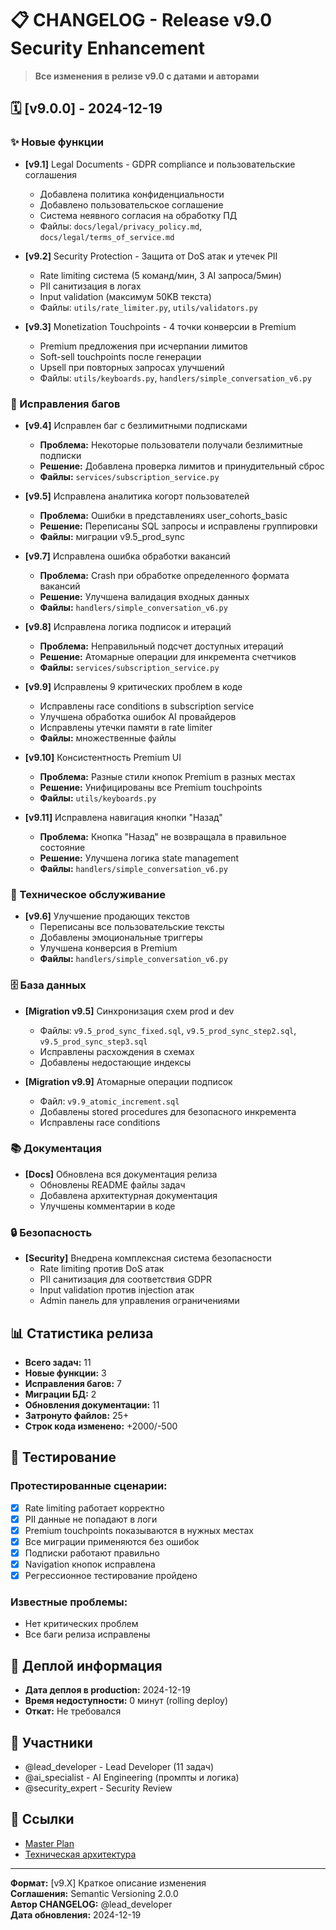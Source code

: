 # 📋 CHANGELOG - Release v9.0 Security Enhancement

> **Все изменения в релизе v9.0 с датами и авторами**

## 🗓️ [v9.0.0] - 2024-12-19

### ✨ Новые функции
- **[v9.1]** Legal Documents - GDPR compliance и пользовательские соглашения
  - Добавлена политика конфиденциальности
  - Добавлено пользовательское соглашение  
  - Система неявного согласия на обработку ПД
  - Файлы: `docs/legal/privacy_policy.md`, `docs/legal/terms_of_service.md`

- **[v9.2]** Security Protection - Защита от DoS атак и утечек PII
  - Rate limiting система (5 команд/мин, 3 AI запроса/5мин)
  - PII санитизация в логах
  - Input validation (максимум 50KB текста)
  - Файлы: `utils/rate_limiter.py`, `utils/validators.py`

- **[v9.3]** Monetization Touchpoints - 4 точки конверсии в Premium
  - Premium предложения при исчерпании лимитов
  - Soft-sell touchpoints после генерации
  - Upsell при повторных запросах улучшений
  - Файлы: `utils/keyboards.py`, `handlers/simple_conversation_v6.py`

### 🐛 Исправления багов
- **[v9.4]** Исправлен баг с безлимитными подписками
  - **Проблема:** Некоторые пользователи получали безлимитные подписки
  - **Решение:** Добавлена проверка лимитов и принудительный сброс
  - **Файлы:** `services/subscription_service.py`

- **[v9.5]** Исправлена аналитика когорт пользователей
  - **Проблема:** Ошибки в представлениях user_cohorts_basic
  - **Решение:** Переписаны SQL запросы и исправлены группировки
  - **Файлы:** миграции v9.5_prod_sync

- **[v9.7]** Исправлена ошибка обработки вакансий
  - **Проблема:** Crash при обработке определенного формата вакансий
  - **Решение:** Улучшена валидация входных данных
  - **Файлы:** `handlers/simple_conversation_v6.py`

- **[v9.8]** Исправлена логика подписок и итераций
  - **Проблема:** Неправильный подсчет доступных итераций
  - **Решение:** Атомарные операции для инкремента счетчиков
  - **Файлы:** `services/subscription_service.py`

- **[v9.9]** Исправлены 9 критических проблем в коде
  - Исправлены race conditions в subscription service
  - Улучшена обработка ошибок AI провайдеров
  - Исправлены утечки памяти в rate limiter
  - **Файлы:** множественные файлы

- **[v9.10]** Консистентность Premium UI
  - **Проблема:** Разные стили кнопок Premium в разных местах
  - **Решение:** Унифицированы все Premium touchpoints
  - **Файлы:** `utils/keyboards.py`

- **[v9.11]** Исправлена навигация кнопки "Назад"
  - **Проблема:** Кнопка "Назад" не возвращала в правильное состояние
  - **Решение:** Улучшена логика state management
  - **Файлы:** `handlers/simple_conversation_v6.py`

### 🔧 Техническое обслуживание
- **[v9.6]** Улучшение продающих текстов
  - Переписаны все пользовательские тексты
  - Добавлены эмоциональные триггеры
  - Улучшена конверсия в Premium
  - **Файлы:** `handlers/simple_conversation_v6.py`

### 🗄️ База данных
- **[Migration v9.5]** Синхронизация схем prod и dev
  - Файлы: `v9.5_prod_sync_fixed.sql`, `v9.5_prod_sync_step2.sql`, `v9.5_prod_sync_step3.sql`
  - Исправлены расхождения в схемах
  - Добавлены недостающие индексы

- **[Migration v9.9]** Атомарные операции подписок
  - Файл: `v9.9_atomic_increment.sql`
  - Добавлены stored procedures для безопасного инкремента
  - Исправлены race conditions

### 📚 Документация
- **[Docs]** Обновлена вся документация релиза
  - Обновлены README файлы задач
  - Добавлена архитектурная документация
  - Улучшены комментарии в коде

### 🔒 Безопасность
- **[Security]** Внедрена комплексная система безопасности
  - Rate limiting против DoS атак
  - PII санитизация для соответствия GDPR
  - Input validation против injection атак
  - Admin панель для управления ограничениями

## 📊 Статистика релиза

- **Всего задач:** 11
- **Новые функции:** 3
- **Исправления багов:** 7
- **Миграции БД:** 2
- **Обновления документации:** 11
- **Затронуто файлов:** 25+
- **Строк кода изменено:** +2000/-500

## 🧪 Тестирование

### Протестированные сценарии:
- [x] Rate limiting работает корректно
- [x] PII данные не попадают в логи
- [x] Premium touchpoints показываются в нужных местах
- [x] Все миграции применяются без ошибок
- [x] Подписки работают правильно
- [x] Navigation кнопок исправлена
- [x] Регрессионное тестирование пройдено

### Известные проблемы:
- Нет критических проблем
- Все баги релиза исправлены

## 🚀 Деплой информация

- **Дата деплоя в production:** 2024-12-19
- **Время недоступности:** 0 минут (rolling deploy)
- **Откат:** Не требовался

## 👥 Участники

- @lead_developer - Lead Developer (11 задач)
- @ai_specialist - AI Engineering (промпты и логика)
- @security_expert - Security Review

## 🔗 Ссылки

- [Master Plan](tasks/TZ_v9_0_Master_Plan.md)
- [Техническая архитектура](../../docs/ARCHITECTURE.md)

---

**Формат:** [v9.X] Краткое описание изменения  
**Соглашения:** Semantic Versioning 2.0.0  
**Автор CHANGELOG:** @lead_developer  
**Дата обновления:** 2024-12-19 